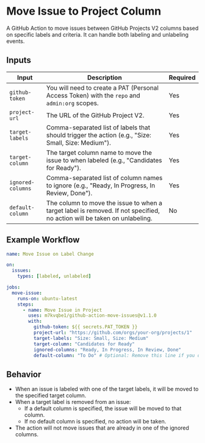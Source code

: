 # Move Issue to Project Column

A GitHub Action to move issues between GitHub Projects V2 columns based on specific labels and criteria. It can handle both labeling and unlabeling events.

## Inputs

| Input             | Description                                                                                                              | Required |
| ----------------- | ------------------------------------------------------------------------------------------------------------------------ | -------- |
| `github-token`    | You will need to create a PAT (Personal Access Token) with the `repo` and `admin:org` scopes.                            | Yes      |
| `project-url`     | The URL of the GitHub Project V2.                                                                                        | Yes      |
| `target-labels`   | Comma-separated list of labels that should trigger the action (e.g., "Size: Small, Size: Medium").                       | Yes      |
| `target-column`   | The target column name to move the issue to when labeled (e.g., "Candidates for Ready").                                 | Yes      |
| `ignored-columns` | Comma-separated list of column names to ignore (e.g., "Ready, In Progress, In Review, Done").                            | Yes      |
| `default-column`  | The column to move the issue to when a target label is removed. If not specified, no action will be taken on unlabeling. | No       |

## Example Workflow

```yaml
name: Move Issue on Label Change

on:
  issues:
    types: [labeled, unlabeled]

jobs:
  move-issue:
    runs-on: ubuntu-latest
    steps:
      - name: Move Issue in Project
        uses: m7kvqbe1/github-action-move-issues@v1.1.0
        with:
          github-token: ${{ secrets.PAT_TOKEN }}
          project-url: "https://github.com/orgs/your-org/projects/1"
          target-labels: "Size: Small, Size: Medium"
          target-column: "Candidates for Ready"
          ignored-columns: "Ready, In Progress, In Review, Done"
          default-column: "To Do" # Optional: Remove this line if you don't want issues moved when labels are removed
```

## Behavior

- When an issue is labeled with one of the target labels, it will be moved to the specified target column.
- When a target label is removed from an issue:
  - If a default column is specified, the issue will be moved to that column.
  - If no default column is specified, no action will be taken.
- The action will not move issues that are already in one of the ignored columns.
